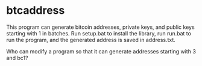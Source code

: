 # btcaddress

This program can generate bitcoin addresses, private keys, and public keys starting with 1 in batches. Run setup.bat to install the library, run run.bat to run the program, and the generated address is saved in address.txt.

Who can modify a program so that it can generate addresses starting with 3 and bc1?
